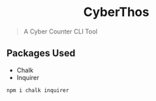 <h1 align="center">
CyberThos
</h1>

> A Cyber Counter CLI Tool

## Packages Used

- Chalk
- Inquirer

```sh
npm i chalk inquirer
```
